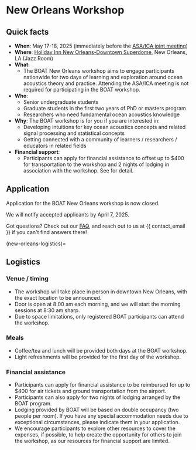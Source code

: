 # New Orleans Workshop

## Quick facts
- **When**: May 17-18, 2025 (immediately before the [ASA/ICA joint meeting](https://acousticalsociety.org/new-orleans-2025/))
- **Where**: [Holiday Inn New Orleans-Downtown Superdome](https://maps.app.goo.gl/WdAzwFFvvVZ6SReq5), New Orleans, LA (Jazz Room)
- **What**: 
  - The BOAT New Orleans workshop aims to engage participants nationwide for two days of learning and exploration around ocean acoustics theory and practice. Attending the ASA/ICA meeting is not required for participating in the BOAT workshop.
- **Who**: 
  - Senior undergraduate students
  - Graduate students in the first two years of PhD or masters program
  - Researchers who need fundamental ocean acoustics knowledge
- **Why**: The BOAT workshop is for you if you are interested in:
  - Developing intuitions for key ocean acoustics concepts and related signal processing and statistical concepts
  - Getting connected with a community of learners / researchers / educators in related fields
- **Financial support**: 
  - Participants can apply for financial assistance to offset up to $400 for transportation to the workshop and 2 nights of lodging in association with the workshop. See [](new-orleans-logistics) for detail.


## Application
Application for the BOAT New Orleans workshop is now closed.

We will notify accepted applicants by April 7, 2025.

Got questions? Check out our [FAQ](./faq), and reach out to us at {{ contact_email }} if you can't find answers there!



(new-orleans-logistics)=
## Logistics

### Venue / timing
* The workshop will take place in person in downtown New Orleans, with the exact location to be announced.
* Door is open at 8:00 am each morning, and we will start the morning sessions at 8:30 am sharp.
* Due to space limitations, only registered BOAT participants can attend the workshop.

### Meals
* Coffee/tea and lunch will be provided both days at the BOAT workshop.
* Light refreshments will be provided for the first day of the workshop.

### Financial assistance
* Participants can apply for financial assistance to be reimbursed for up to $400 for air tickets and ground transportation from the airport.
* Participants can also apply for two nights of lodging arranged by the BOAT program.
* Lodging provided by BOAT will be based on double occupancy (two people per room). If you have any special accommodation needs due to exceptional circumstances, please indicate them in your application.
* We encourage participants to explore other resources to cover the expenses, if possible, to help create the opportunity for others to join the workshop, as our resources for financial support are limited.



<!-- * Dorms are all single/double rooms and each contain a private bathroom.
* Participants who opt to will be staying at Willow Hall. Please Check in after
  2pm at the front desk on Sunday, July 10th.
* Check out is by 11am on Saturday, July 16th. There will be a room where you
  can store your luggage if your flight leaves later that day. Please let us
  know immediately by emailing {{ contact_email }} if you plan on
  arriving/departing at an earlier/later date.
* The front desk can direct you to the Maple Hall Great Room where the meetings
  and courses will be taking place.
* Dorm guests are able to use their key cards to access any gyms on campus. For
  off-campus activities, guests have easy access to The Ave, which hosts a
  number of restaurants, late-night activities and retail establishments.
* The dorms have coin-operated laundry facilities. -->


<!-- 
### Communication

#### During workshop
- We will use the BOAT Zulip workspace as the main channel of communication during the workshop. You should have received an invitation to join this workspace. If you haven’t seen it in your inbox, check your spam folder, or email us at {{ contact_email }}.
- We know how overwhelming an intensive workshop can be! You can ask anything on the Zulip `#help-new-orleans` channel at anytime. The BOAT organizing team are monitoring this channel, and some of your fellow participants may also be able to help you.

#### After workshop
- We encourage everyone to continue interacting with each other and build our community together at the **DISCOURSE_FORUM**.
- If you are interested in creating more BOAT tutorials and/or getting involved in organizing future BOAT workshops, don't hesitate to reach out to us at {{ contact_email }}! -->
